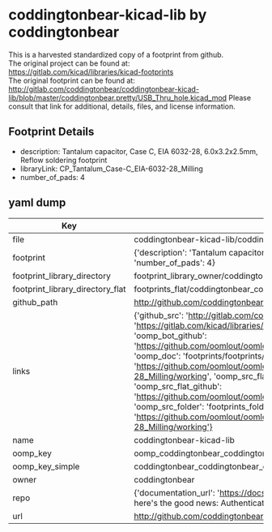 # coddingtonbear-kicad-lib by coddingtonbear  
This is a harvested standardized copy of a footprint from github.  
The original project can be found at:  
https://gitlab.com/kicad/libraries/kicad-footprints  
The original footprint can be found at:
http://gitlab.com/coddingtonbear/coddingtonbear-kicad-lib/blob/master/coddingtonbear.pretty/USB_Thru_hole.kicad_mod
Please consult that link for additional, details, files, and license information.  
## Footprint Details
* description: Tantalum capacitor, Case C, EIA 6032-28, 6.0x3.2x2.5mm, Reflow soldering footprint  
* libraryLink: CP_Tantalum_Case-C_EIA-6032-28_Milling  
* number_of_pads: 4  
## yaml dump  
| Key | Value |  
| --- | --- |  
| file | coddingtonbear-kicad-lib/coddingtonbear.pretty/CP_Tantalum_Case-C_EIA-6032-28_Milling.kicad_mod |  
| footprint | {'description': 'Tantalum capacitor, Case C, EIA 6032-28, 6.0x3.2x2.5mm, Reflow soldering footprint', 'libraryLink': 'CP_Tantalum_Case-C_EIA-6032-28_Milling', 'number_of_pads': 4} |  
| footprint_library_directory | footprint_library_owner/coddingtonbear_coddingtonbear-kicad-lib |  
| footprint_library_directory_flat | footprints_flat/coddingtonbear_coddingtonbear_cp_tantalum_case_c_eia_6032_28_milling/working |  
| github_path | http://github.com/coddingtonbear/coddingtonbear-kicad-lib/blob/master/coddingtonbear.pretty/CP_Tantalum_Case-C_EIA-6032-28_Milling.kicad_mod |  
| links | {'github_src': 'http://gitlab.com/coddingtonbear/coddingtonbear-kicad-lib/blob/master/coddingtonbear.pretty/USB_Thru_hole.kicad_mod', 'github_src_repo': 'https://gitlab.com/kicad/libraries/kicad-footprints', 'oomp_bot': 'footprints/coddingtonbear_coddingtonbear_cp_tantalum_case_c_eia_6032_28_milling/working', 'oomp_bot_github': 'https://github.com/oomlout/oomlout_oomp_footprint_bot/tree/main/footprints/coddingtonbear_coddingtonbear_cp_tantalum_case_c_eia_6032_28_milling/working', 'oomp_doc': 'footprints/footprints/coddingtonbear/coddingtonbear/CP_Tantalum_Case-C_EIA-6032-28_Milling/working/', 'oomp_doc_github': 'https://github.com/oomlout/oomlout_oomp_footprint_doc/tree/main/footprints/footprints/coddingtonbear/coddingtonbear/CP_Tantalum_Case-C_EIA-6032-28_Milling/working', 'oomp_src_flat': 'footprints_flat/footprints_flat/coddingtonbear_coddingtonbear_cp_tantalum_case_c_eia_6032_28_milling/working', 'oomp_src_flat_github': 'https://github.com/oomlout/oomlout_oomp_footprint_src/tree/main/footprints_flat/coddingtonbear_coddingtonbear_cp_tantalum_case_c_eia_6032_28_milling/working', 'oomp_src_folder': 'footprints_folder/footprints_folder/coddingtonbear/coddingtonbear/CP_Tantalum_Case-C_EIA-6032-28_Milling/working', 'oomp_src_folder_github': 'https://github.com/oomlout/oomlout_oomp_footprint_src/tree/main/footprints_folder/coddingtonbear/coddingtonbear/CP_Tantalum_Case-C_EIA-6032-28_Milling/working'} |  
| name | coddingtonbear-kicad-lib |  
| oomp_key | oomp_coddingtonbear_coddingtonbear_cp_tantalum_case_c_eia_6032_28_milling |  
| oomp_key_simple | coddingtonbear_coddingtonbear_cp_tantalum_case_c_eia_6032_28_milling |  
| owner | coddingtonbear |  
| repo | {'documentation_url': 'https://docs.github.com/rest/overview/resources-in-the-rest-api#rate-limiting', 'message': "API rate limit exceeded for 84.66.173.59. (But here's the good news: Authenticated requests get a higher rate limit. Check out the documentation for more details.)"} |  
| url | http://github.com/coddingtonbear/coddingtonbear-kicad-lib |  

